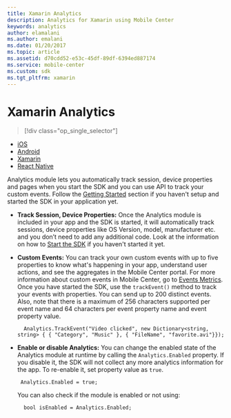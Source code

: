 ```yaml
---
title: Xamarin Analytics
description: Analytics for Xamarin using Mobile Center
keywords: analytics
author: elamalani
ms.author: emalani
ms.date: 01/20/2017
ms.topic: article
ms.assetid: d70cdd52-e53c-45df-89df-6394ed887174
ms.service: mobile-center
ms.custom: sdk
ms.tgt_pltfrm: xamarin
---
```


# Xamarin Analytics

> [!div class="op_single_selector"]
- [iOS](ios.md)
- [Android](android.md)
- [Xamarin](xamarin.md)
- [React Native](react-native.md)

Analytics module lets you automatically track session, device properties and pages when you start the SDK and you can use API to track your custom events. Follow the [Getting Started](~/sdk/getting-started/xamarin.md) section if you haven't setup and started the SDK in your application yet.

* **Track Session, Device Properties:**  Once the Analytics module is included in your app and the SDK is started, it will automatically track sessions, device properties like OS Version, model, manufacturer etc. and you don’t need to add any additional code.
    Look at the information on how to [Start the SDK](~/sdk/getting-started/xamarin.md#4-start-the-sdk) if you haven't started it yet.

* **Custom Events:** You can track your own custom events with up to five properties to know what's happening in your app, understand user actions, and see the aggregates in the Mobile Center portal. For more information about custom events in Mobile Center, go to [Events Metrics](~/analytics/understand-events.md). Once you have started the SDK, use the `trackEvent()` method to track your events with properties. You can send up to 200 distinct events. Also, note that there is a maximum of 256 characters supported per event name and 64 characters per event property name and event property value.

        Analytics.TrackEvent("Video clicked", new Dictionary<string, string> { { "Category", "Music" }, { "FileName", "favorite.avi"}});

* **Enable or disable Analytics:**  You can change the enabled state of the Analytics module at runtime by calling the `Analytics.Enabled` property. If you disable it, the SDK will not collect any more analytics information for the app. To re-enable it, set property value as `true`.

       Analytics.Enabled = true;

    You can also check if the module is enabled or not using:

        bool isEnabled = Analytics.Enabled;
